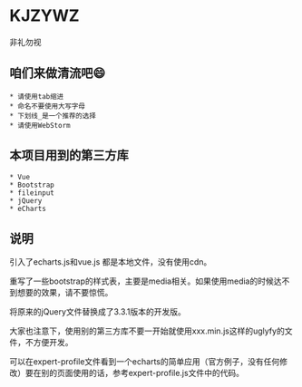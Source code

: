 # KJZYWZ
非礼勿视

## 咱们来做清流吧😄
    * 请使用tab缩进
    * 命名不要使用大写字母
    * 下划线_是一个推荐的选择
    * 请使用WebStorm
## 本项目用到的第三方库
    * Vue
    * Bootstrap
    * fileinput
    * jQuery
    * eCharts
## 说明
   引入了echarts.js和vue.js
   都是本地文件，没有使用cdn。

   重写了一些bootstrap的样式表，主要是media相关。如果使用media的时候达不到想要的效果，请不要惊慌。

   将原来的jQuery文件替换成了3.3.1版本的开发版。

   大家也注意下，使用别的第三方库不要一开始就使用xxx.min.js这样的uglyfy的文件，不方便开发。

   可以在expert-profile文件看到一个echarts的简单应用（官方例子，没有任何修改）要在别的页面使用的话，参考expert-profile.js文件中的代码。
